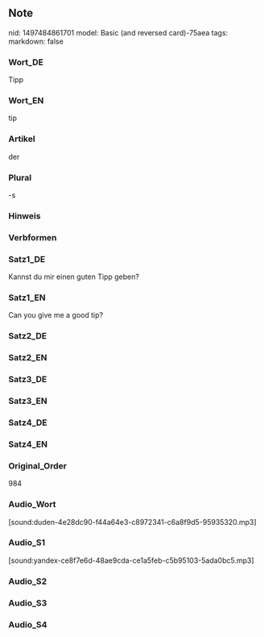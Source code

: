 ## Note
nid: 1497484861701
model: Basic (and reversed card)-75aea
tags: 
markdown: false

### Wort_DE
Tipp

### Wort_EN
tip

### Artikel
der

### Plural
-s

### Hinweis


### Verbformen


### Satz1_DE
Kannst du mir einen guten Tipp geben?

### Satz1_EN
Can you give me a good tip?

### Satz2_DE


### Satz2_EN


### Satz3_DE


### Satz3_EN


### Satz4_DE


### Satz4_EN


### Original_Order
984

### Audio_Wort
[sound:duden-4e28dc90-f44a64e3-c8972341-c6a8f9d5-95935320.mp3]

### Audio_S1
[sound:yandex-ce8f7e6d-48ae9cda-ce1a5feb-c5b95103-5ada0bc5.mp3]

### Audio_S2


### Audio_S3


### Audio_S4

